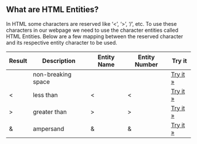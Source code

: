 ## What are HTML Entities?

In HTML some characters are reserved like &lsquo;&lt;&rsquo;, &lsquo;&gt;&rsquo;, &lsquo;/&rsquo;, etc. To use these characters in
our webpage we need to use the character entities called HTML Entities. Below are a
few mapping between the reserved character and its respective entity character to be
used.

| Result | Description        | Entity Name | Entity Number | Try it                                                                         |
| ------ | ------------------ | ----------- | ------------- | ------------------------------------------------------------------------------ |
|        | non-breaking space | &nbsp;      | &#160;        | [Try it »](https://www.w3schools.com/html/tryit.asp?filename=tryhtml_ent_nbsp) |
| <      | less than          | &lt;        | &#60;         | [Try it »](https://www.w3schools.com/html/tryit.asp?filename=tryhtml_ent_lt)   |
| \>     | greater than       | &gt;        | &#62;         | [Try it »](https://www.w3schools.com/html/tryit.asp?filename=tryhtml_ent_gt)   |
| &      | ampersand          | &amp;       | &#38;         | [Try it »](https://www.w3schools.com/html/tryit.asp?filename=tryhtml_ent_amp)  |